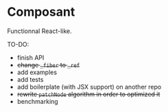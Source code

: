 # Composant

Functionnal React-like.

TO-DO:

 - finish API
 - ~~change `_fiber` to `_ref`~~
 - add examples
 - add tests
 - add boilerplate (with JSX support) on another repo
 - ~~rewrite `patchNode` algorithm in order to optimized it~~
 - benchmarking

